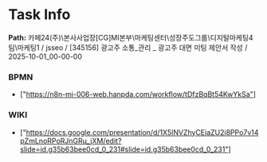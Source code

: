 # Task Info

**Path:** 카페24(주)\본사사업장\[CG]MI본부\마케팅센터\성장주도그룹\디지털마케팅4팀\마케팅1 / jsseo / [345156] 광고주 소통_관리 _ 광고주 대면 미팅 제안서 작성 / 2025-10-01_00-00-00

### BPMN
- ["https://n8n-mi-006-web.hanpda.com/workflow/tDfzBqBt54KwYkSa"]

### WIKI
- ["https://docs.google.com/presentation/d/1X5lNVZhyCEjaZU2i8PPo7v14pZmLnoRPoRJnGRu_jXM/edit?slide=id.g35b63bee0cd_0_231#slide=id.g35b63bee0cd_0_231"]

